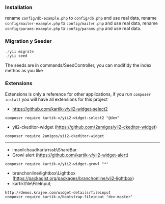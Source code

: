 ### Installation

rename ```config/db-example.php``` to ```config/db.php``` and use real data,
rename ```config/mailer-example.php``` to ```config/mailer.php``` and use real data,
rename ```config/params-example.php``` to ```config/params.php``` and use real data.

### Migration y Seeder

```php
./yii migrate
./yii seed
```

The seeds are in commands/SeedController, you can modifidy the index methos as you like

### Extensions

Extensions is only a reference for other applications,
if you run ```composer install``` you will have all extensions
for this project

- https://github.com/kartik-v/yii2-widget-select2

```
composer require kartik-v/yii2-widget-select2 "@dev"
```

- yii2-ckeditor-widget (https://github.com/2amigos/yii2-ckeditor-widget)

```
composer require 2amigos/yii2-ckeditor-widget
```

--------------------------------------------------------

- imanilchaudhari\rrssb\ShareBar
- Growl alert (https://github.com/kartik-v/yii2-widget-alert)
```
composer require kartik-v/yii2-widget-growl "*"
```
- branchonline\lightbox\Lightbox (https://packagist.org/packages/branchonline/yii2-lightbox)
- kartik\file\FileInput;
```
http://demos.krajee.com/widget-details/fileinput
composer require kartik-v/bootstrap-fileinput "dev-master"
```
